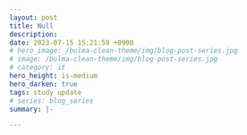```yaml
---
layout: post
title: Null
description: 
date: 2023-07-15 15:21:59 +0900
# hero_image: /bulma-clean-theme/img/blog-post-series.jpg
# image: /bulma-clean-theme/img/blog-post-series.jpg
# category: it
hero_height: is-medium
hero_darken: true
tags: study update
# series: blog_series
summary: |-

---
```

